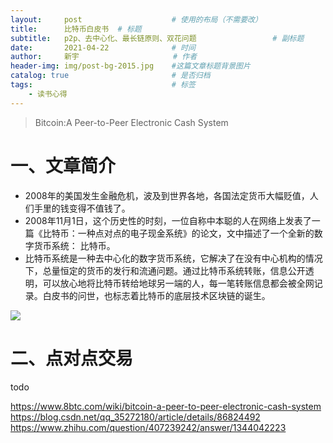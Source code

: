 ```yaml
---
layout:     post                    # 使用的布局（不需要改）
title:      比特币白皮书	# 标题 
subtitle:   p2p、去中心化、最长链原则、双花问题 				# 副标题
date:       2021-04-22              # 时间
author:     新宇                     # 作者
header-img: img/post-bg-2015.jpg    #这篇文章标题背景图片
catalog: true                       # 是否归档
tags:                               # 标签
    - 读书心得
---
```

> Bitcoin:A Peer-to-Peer Electronic Cash System

# 一、文章简介
- 2008年的美国发生金融危机，波及到世界各地，各国法定货币大幅贬值，人们手里的钱变得不值钱了。
- 2008年11月1日，这个历史性的时刻，一位自称中本聪的人在网络上发表了一篇《比特币：一种点对点的电子现金系统》的论文，文中描述了一个全新的数字货币系统： 比特币。
- 比特币系统是一种去中心化的数字货币系统，它解决了在没有中心机构的情况下，总量恒定的货币的发行和流通问题。通过比特币系统转账，信息公开透明，可以放心地将比特币转给地球另一端的人，每一笔转账信息都会被全网记录。白皮书的问世，也标志着比特币的底层技术区块链的诞生。

![](https://tva1.sinaimg.cn/large/008i3skNly1gprkdfrmxfj31b20r64qq.jpg)

# 二、点对点交易
todo

https://www.8btc.com/wiki/bitcoin-a-peer-to-peer-electronic-cash-system
https://blog.csdn.net/qq_35272180/article/details/86824492
https://www.zhihu.com/question/407239242/answer/1344042223


